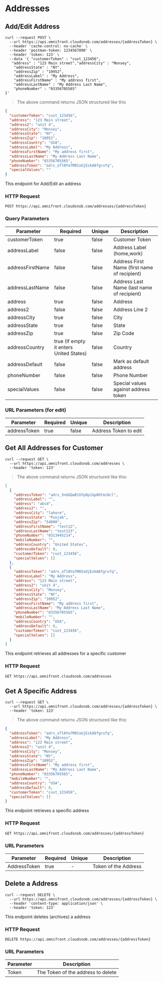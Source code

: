 # Addresses

## Add/Edit Address

```shell
curl --request POST \
  --url https://api.omnifront.cloudsnob.com/addresses/{addressToken} \
  --header 'cache-control: no-cache' \
  --header 'postman-token: 1234567890' \
  --header 'token: 123' \
  --data '{ "customerToken" : "cust_123456",
   "address" : "123 Main street","addressCity" : "Monsey",
    "addressState" : "NY",
    "addressZip" : "10952",
    "addressLabel" : "My Address",
    "addressFirstName" : "My address first",
    "addressLastName" : "My Address Last Name",
    "phoneNumber" : "03356705565"
}'

```

> The above command returns JSON structured like this

```json
{
  "customerToken": "cust_123456",
  "address": "123 Main street",
  "address2": "unit 4",
  "addressCity": "Monsey",
  "addressState": "NY",
  "addressZip": "10952",
  "addressCountry": "USA",
  "addressLabel": "My Address",
  "addressFirstName": "My address first",
  "addressLastName": "My Address Last Name",
  "phoneNumber": "03356705565",
  "addressToken": "adrs_oTl0Yo7M0IoUjEzkA8fgrufq",
  "specialValues": ""
}
```

This endpoint for Add/Edit an address

### HTTP Request

`POST https://api.omnifront.cloudsnob.com/addresses/{addressToken}`

### Query Parameters

| Parameter        | Required                                | Unique | Description                                  |
| ---------------- | --------------------------------------- | ------ | -------------------------------------------- |
| customerToken    | true                                    | false  | Customer Token                               |
| addressLabel     | false                                   | false  | Address Label (home,work)                    |
| addressFirstName | false                                   | false  | Address First Name (first name of recipient) |
| addressLastName  | false                                   | false  | Address Last Name (last name of recipient)   |
| address          | true                                    | false  | Address                                      |
| address2         | false                                   | false  | Address Line 2                               |
| addressCity      | true                                    | false  | City                                         |
| addressState     | true                                    | false  | State                                        |
| addressZip       | true                                    | false  | Zip Code                                     |
| addressCountry   | true (If empty it enters United States) | false  | Country                                      |
| addressDefault   | false                                   | false  | Mark as default address                      |
| phoneNumber      | false                                   | false  | Phone Number                                 |
| specialValues    | false                                   | false  | Special values against address token         |

### URL Parameters (for edit)

| Parameter    | Required | Unique | Description           |
| ------------ | -------- | ------ | --------------------- |
| addressToken | true     | false  | Address Token to edit |

## Get All Addresses for Customer

```shell
curl --request GET \
  --url https://api.omnifront.cloudsnob.com/addresses \
  --header 'token: 123'
```

> The above command returns JSON structured like this:

```json
[
  {
    "addressToken": "adrs_5nGGQwB1GYp8p1Gp0Otmi0cl",
    "addressLabel": "",
    "address": "abcd",
    "address2": "",
    "addressCity": "lahore",
    "addressState": "Punjab",
    "addressZip": "54000",
    "addressFirstName": "test12",
    "addressLastName": "test123",
    "phoneNumber": "0313445214",
    "mobileNumber": "",
    "addressCountry": "United States",
    "addressDefault": 0,
    "customerToken": "cust_123456",
    "specialValues": []
  },
  {
    "addressToken": "adrs_oTl0Yo7M0IoUjEzkA8fgrufq",
    "addressLabel": "My Address",
    "address": "123 Main street",
    "address2": "unit 4",
    "addressCity": "Monsey",
    "addressState": "NY",
    "addressZip": "10952",
    "addressFirstName": "My address first",
    "addressLastName": "My Address Last Name",
    "phoneNumber": "03356705565",
    "mobileNumber": "",
    "addressCountry": "USA",
    "addressDefault": 0,
    "customerToken": "cust_123456",
    "specialValues": []
  }
]
```

This endpoint retrieves all addresses for a specific customer

### HTTP Request

`GET https://api.omnifront.cloudsnob.com/addresses`

## Get A Specific Address

```shell
curl --request GET \
  --url https://api.omnifront.cloudsnob.com/addresses/{addressToken} \
  --header 'token: 123'
```

> The above command returns JSON structured like this:

```json
{
  "addressToken": "adrs_oTl0Yo7M0IoUjEzkA8fgrufq",
  "addressLabel": "My Address",
  "address": "123 Main street",
  "address2": "unit 4",
  "addressCity": "Monsey",
  "addressState": "NY",
  "addressZip": "10952",
  "addressFirstName": "My address first",
  "addressLastName": "My Address Last Name",
  "phoneNumber": "03356705565",
  "mobileNumber": "",
  "addressCountry": "USA",
  "addressDefault": 0,
  "customerToken": "cust_123456",
  "specialValues": []
}
```

This endpoint retrieves a specific address

### HTTP Request

`GET https://api.omnifront.cloudsnob.com/addresses/{addressToken}`

### URL Parameters

| Parameter    | Required | Unique | Description          |
| ------------ | -------- | ------ | -------------------- |
| AddressToken | true     | -      | Token of the Address |

## Delete a Address

```shell
curl --request DELETE \
  --url https://api.omnifront.cloudsnob.com/addresses/{addressToken} \
  --header 'content-type: application/json' \
  --header 'token: 123'
```

This endpoint deletes (archives) a address

### HTTP Request

`DELETE https://api.omnifront.cloudsnob.com/addresses/{addressToken}`

### URL Parameters

| Parameter | Description                        |
| --------- | ---------------------------------- |
| Token     | The Token of the address to delete |
